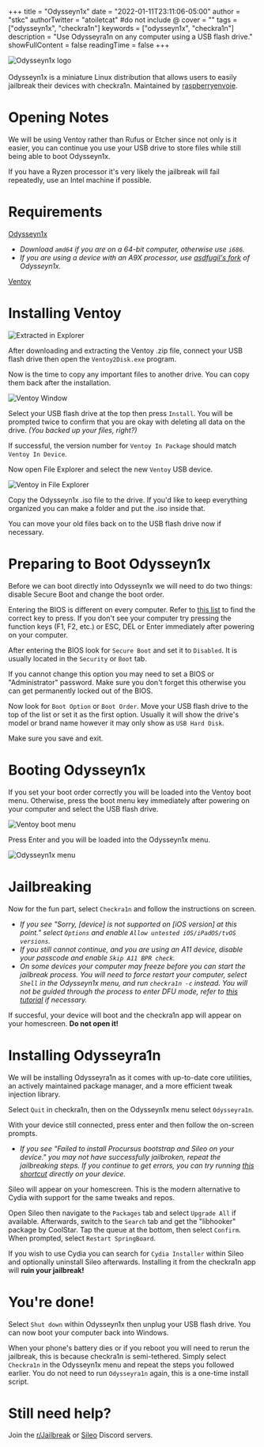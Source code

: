 +++
title = "Odysseyn1x"
date = "2022-01-11T23:11:06-05:00"
author = "stkc"
authorTwitter = "atoiletcat" #do not include @
cover = ""
tags = ["odysseyn1x", "checkra1n"]
keywords = ["odysseyn1x", "checkra1n"]
description = "Use Odysseyra1n on any computer using a USB flash drive."
showFullContent = false
readingTime = false
+++

![Odysseyn1x logo](odysseyn1x-logo.png)\
\
Odysseyn1x is a miniature Linux distribution that allows users to easily jailbreak their devices with checkra1n. Maintained by [raspberryenvoie](https://github.com/raspberryenvoie).

# Opening Notes

We will be using Ventoy rather than Rufus or Etcher since not only is it easier, you can continue you use your USB drive to store files while still being able to boot Odysseyn1x.

If you have a Ryzen processor it's very likely the jailbreak will fail repeatedly, use an Intel machine if possible.

# Requirements

[Odysseyn1x](https://github.com/raspberryenvoie/odysseyn1x/releases)
- *Download `amd64` if you are on a 64-bit computer, otherwise use `i686`.*
- *If you are using a device with an A9X processor, use [asdfugil's fork](https://github.com/asdfugil/checkn1x_a9x_kerninfo_pongoOS/releases/tag/14.5-a9x-2) of Odysseyn1x.*

[Ventoy](https://github.com/ventoy/Ventoy/releases)

# Installing Ventoy

![Extracted in Explorer](extracted-explorer.png)

After downloading and extracting the Ventoy .zip file, connect your USB flash drive then open the `Ventoy2Disk.exe` program.

Now is the time to copy any important files to another drive. You can copy them back after the installation.

![Ventoy Window](ventoy-before-install.png)

Select your USB flash drive at the top then press `Install`. You will be prompted twice to confirm that you are okay with deleting all data on the drive. *(You backed up your files, right?)*

If successful, the version number for `Ventoy In Package` should match `Ventoy In Device`.

Now open File Explorer and select the new `Ventoy` USB device.

![Ventoy in File Explorer](ventoy-usb-on-drive.png)

Copy the Odysseyn1x .iso file to the drive. If you'd like to keep everything organized you can make a folder and put the .iso inside that.

You can move your old files back on to the USB flash drive now if necessary.

# Preparing to Boot Odysseyn1x

Before we can boot directly into Odysseyn1x we will need to do two things: disable Secure Boot and change the boot order.

Entering the BIOS is different on every computer. Refer to [this list](https://www.disk-image.com/faq-bootmenu.htm) to find the correct key to press. If you don't see your computer try pressing the function keys (F1, F2, etc.) or ESC, DEL or Enter immediately after powering on your computer.

After entering the BIOS look for `Secure Boot` and set it to `Disabled`. It is usually located in the `Security` or `Boot` tab. 

If you cannot change this option you may need to set a BIOS or "Administrator" password. Make sure you don't forget this otherwise you can get permanently locked out of the BIOS.

Now look for `Boot Option` or `Boot Order`. Move your USB flash drive to the top of the list or set it as the first option. Usually it will show the drive's model or brand name however it may only show as `USB Hard Disk`.

Make sure you save and exit.

# Booting Odysseyn1x

If you set your boot order correctly you will be loaded into the Ventoy boot menu. Otherwise, press the boot menu key immediately after powering on your computer and select the USB flash drive.

![Ventoy boot menu](ventoy-bootscreen.png)

Press Enter and you will be loaded into the Odysseyn1x menu.

![Odysseyn1x menu](odysseyn1x-menu.png)

# Jailbreaking

Now for the fun part, select `Checkra1n` and follow the instructions on screen.
- *If you see "Sorry, [device] is not supported on [iOS version] at this point." select `Options` and enable `Allow untested iOS/iPadOS/tvOS versions`.*
- *If you still cannot continue, and you are using an A11 device, disable your passcode and enable `Skip A11 BPR check`.*
- *On some devices your computer may freeze before you can start the jailbreak process. You will need to force restart your computer, select `Shell` in the Odysseyn1x menu, and run `checkra1n -c` instead. You will not be guided through the process to enter DFU mode, refer to [this tutorial](https://www.theiphonewiki.com/wiki/DFU_Mode#Entering_DFU_Mode) if necessary.*

If succesful, your device will boot and the checkra1n app will appear on your homescreen. **Do not open it!**

# Installing Odysseyra1n

We will be installing Odysseyra1n as it comes with up-to-date core utilities, an actively maintained package manager, and a more efficient tweak injection library.

Select `Quit` in checkra1n, then on the Odysseyn1x menu select `Odysseyra1n`.

With your device still connected, press enter and then follow the on-screen prompts.
- *If you see "Failed to install Procursus bootstrap and Sileo on your device." you may not have successfully jailbroken, repeat the jailbreaking steps. If you continue to get errors, you can try running [this shortcut](https://go.stkc.win/shortcut) directly on your device.*

Sileo will appear on your homescreen. This is the modern alternative to Cydia with support for the same tweaks and repos.

Open Sileo then navigate to the `Packages` tab and select `Upgrade All` if available. Afterwards, switch to the `Search` tab and get the "libhooker" package by CoolStar. Tap the queue at the bottom, then select `Confirm`. When prompted, select `Restart SpringBoard`.

If you wish to use Cydia you can search for `Cydia Installer` within Sileo and optionally uninstall Sileo afterwards. Installing it from the checkra1n app will **ruin your jailbreak!**

# You're done!

Select `Shut down` within Odysseyn1x then unplug your USB flash drive. You can now boot your computer back into Windows.

When your phone's battery dies or if you reboot you will need to rerun the jailbreak, this is because checkra1n is semi-tethered. Simply select `Checkra1n` in the Odysseyn1x menu and repeat the steps you followed earlier. You do not need to run `Odysseyra1n` again, this is a one-time install script.

# Still need help?

Join the [r/Jailbreak](https://discord.gg/jb) or [Sileo](https://discord.gg/sileo) Discord servers.